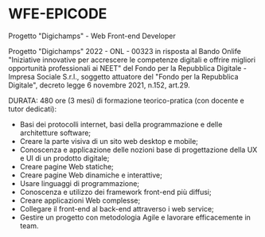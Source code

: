# WFE-EPICODE

Progetto "Digichamps" - Web Front-end Developer

Progetto "Digichamps" 2022 - ONL - 00323 in risposta al Bando Onlife "Iniziative innovative per accrescere le competenze digitali 
e offrire migliori opportunità professionali ai NEET" del Fondo per la Repubblica Digitale - Impresa Sociale S.r.l., 
soggetto attuatore del "Fondo per la Repubblica Digitale", decreto legge 6 novembre 2021, n.152, art.29.

DURATA: 480 ore (3 mesi) di formazione teorico-pratica (con docente e tutor dedicati): 
- Basi dei protocolli internet, basi della programmazione e delle architetture software; 
- Creare la parte visiva di un sito web desktop e mobile; 
- Conoscenza e applicazione delle nozioni base di progettazione della UX e UI di un prodotto digitale; 
- Creare pagine Web statiche; 
- Creare pagine Web dinamiche e interattive; 
- Usare linguaggi di programmazione; 
- Conoscenza e utilizzo dei framework front-end più diffusi; 
- Creare applicazioni Web complesse; 
- Collegare il front-end al back-end attraverso i web service; 
- Gestire un progetto con metodologia Agile e lavorare efficacemente in team.
